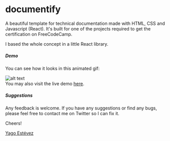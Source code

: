 # documentify

A beautiful template for technical documentation made with HTML, CSS and Javascript (React). It's built for one of the projects required to get the certification on FreeCodeCamp.

I based the whole concept in a little React library.


##### Demo
You can see how it looks in this animated gif:

![alt text](https://raw.githubusercontent.com/yagoestevez/documentify/master/public/Demo/Demo.gif "Demo for the project")<br />
You may also visit the live demo [here](https://yagoestevez.github.io/documentify/).


##### Suggestions

Any feedback is welcome. If you have any suggestions or find any bugs, please feel free to contact me on Twitter so I can fix it.

Cheers!

[Yago Estévez](https://twitter.com/yagoestevez)

